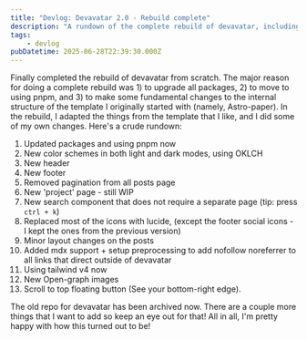 ```yaml
---
title: "Devlog: Devavatar 2.0 - Rebuild complete"
description: "A rundown of the complete rebuild of devavatar, including package upgrades, a new color scheme, UI changes, and more."
tags:
    - devlog
pubDatetime: 2025-06-28T22:39:30.000Z
---
```


Finally completed the rebuild of devavatar from scratch. The major reason for doing a complete rebuild was 1) to upgrade all packages, 2) to move to using pnpm, and 3) to make some fundamental changes to the internal structure of the template I originally started with (namely, Astro-paper). In the rebuild, I adapted the things from the template that I like, and I did some of my own changes. Here's a crude rundown:

1.  Updated packages and using pnpm now
2.  New color schemes in both light and dark modes, using OKLCH
3.  New header
4.  New footer
5.  Removed pagination from all posts page
6.  New 'project' page - still WIP
7.  New search component that does not require a separate page (tip: press `ctrl + k`)
8.  Replaced most of the icons with lucide, (except the footer social icons - I kept the ones from the previous version)
9.  Minor layout changes on the posts
10. Added mdx support + setup preprocessing to add nofollow noreferrer to all links that direct outside of devavatar
11. Using tailwind v4 now
12. New Open-graph images
13. Scroll to top floating button (See your bottom-right edge).

The old repo for devavatar has been archived now. There are a couple more things that I want to add so keep an eye out for that!
All in all, I'm pretty happy with how this turned out to be!
